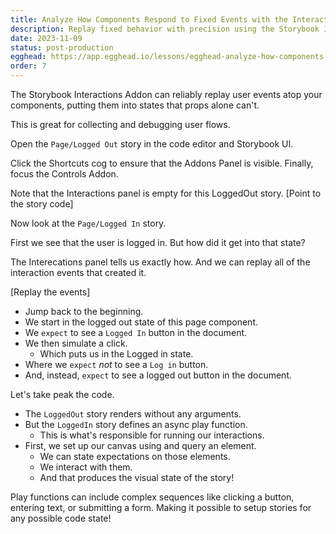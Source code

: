 ```yaml
---
title: Analyze How Components Respond to Fixed Events with the Interactions Addon
description: Replay fixed behavior with precision using the Storybook Interactions Addon. Discover how it provides a detailed playback of testing library events, allowing you to thoroughly understand and analyze how your components react to predetermined scenarios.
date: 2023-11-09
status: post-production
egghead: https://app.egghead.io/lessons/egghead-analyze-how-components-respond-to-fixed-events-with-the-interactions-addon/edit
order: 7
---
```


The Storybook Interactions Addon can reliably replay user events atop your components, putting them into states that props alone can't.

This is great for collecting and debugging user flows.

Open the `Page/Logged Out` story in the code editor and Storybook UI.

Click the Shortcuts cog to ensure that the Addons Panel is visible.
Finally, focus the Controls Addon.

Note that the Interactions panel is empty for this LoggedOut story. [Point to the story code]

Now look at the `Page/Logged In` story.

First we see that the user is logged in.
But how did it get into that state?

The Interecations panel tells us exactly how.
And we can replay all of the interaction events that created it.

[Replay the events]

- Jump back to the beginning.
- We start in the logged out state of this page component.
- We `expect` to see a `Logged In` button in the document.
- We then simulate a click.
  - Which puts us in the Logged in state.
- Where we `expect` _not_ to see a `Log in` button.
- And, instead, `expect` to see a logged out button in the document.

Let's take peak the code.

- The `LoggedOut` story renders without any arguments.
- But the `LoggedIn` story defines an async play function.
  - This is what's responsible for running our interactions.
- First, we set up our canvas using and query an element.
  - We can state expectations on those elements.
  - We interact with them.
  - And that produces the visual state of the story!

Play functions can include complex sequences like clicking a button, entering text, or submitting a form. Making it possible to setup stories for any possible code state!
